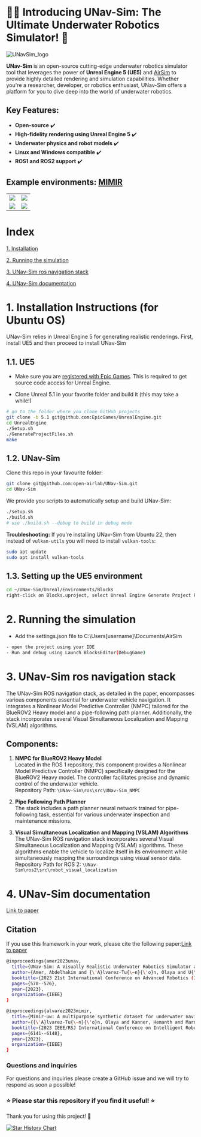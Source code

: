 # 🌊🤖 Introducing UNav-Sim: The Ultimate Underwater Robotics Simulator! 🚀

![UNavSim_logo](UNavSim_logo.png)



**UNav-Sim** is an open-source cutting-edge underwater robotics simulator tool that leverages the power of **Unreal Engine 5 (UE5)** and [AirSim](https://github.com/microsoft/AirSim) to provide highly detailed rendering and simulation capabilities. Whether you're a researcher, developer, or robotics enthusiast, UNav-Sim offers a platform for you to dive deep into the world of underwater robotics.

## Key Features:
- **Open-source** :heavy_check_mark:
- **High-fidelity rendering using Unreal Engine 5** :heavy_check_mark:
- **Underwater physics and robot models** :heavy_check_mark:
- **Linux and Windows compatible** :heavy_check_mark:
- **ROS1 and ROS2 support** :heavy_check_mark:


 ## Example environments: [MIMIR](https://github.com/remaro-network/MIMIR-UW) 

|    |   |
:-------------------------:|:-------------------------:
![](https://github.com/remaro-network/MIMIR-UW/blob/main/media/MIMIR-oceanfloor.gif?raw=true)  |  ![](https://github.com/remaro-network/MIMIR-UW/blob/main/media/MIMIR-seafloor.gif?raw=true) |  
![](https://github.com/remaro-network/MIMIR-UW/blob/main/media/MIMIR-seaflooralgae.gif?raw=true)  |  ![](https://github.com/remaro-network/MIMIR-UW/blob/main/media/MIMIR-sandpipe.gif?raw=true) |  

# Index 
 [1. Installation](https://github.com/open-airlab/UNav-Sim#1-installation)
 
 [2. Running the simulation](https://github.com/open-airlab/UNav-Sim#2-running-the-simulation)
 
 [3. UNav-Sim ros navigation stack](https://github.com/open-airlab/UNav-Sim#3-unav-sim-ros-navigation-stack)

 [4. UNav-Sim documentation](https://github.com/open-airlab/UNav-Sim#4-unav-sim-documentation)

# 1. Installation Instructions (for Ubuntu OS)
UNav-Sim relies in Unreal Engine 5 for generating realistic renderings. First, install UE5 and then proceed to install UNav-Sim

## 1.1. UE5
- Make sure you are [registered with Epic Games](https://docs.unrealengine.com/en-US/SharingAndReleasing/Linux/BeginnerLinuxDeveloper/SettingUpAnUnrealWorkflow/index.html). This is required to get source code access for Unreal Engine.

- Clone Unreal 5.1 in your favorite folder and build it (this may take a while!)
```bash
# go to the folder where you clone GitHub projects
git clone -b 5.1 git@github.com:EpicGames/UnrealEngine.git
cd UnrealEngine
./Setup.sh
./GenerateProjectFiles.sh
make
```

## 1.2. UNav-Sim
Clone this repo in your favourite folder:
```bash
git clone git@github.com:open-airlab/UNav-Sim.git
cd UNav-Sim
```
We provide you scripts to automatically setup and build UNav-Sim:
```bash
./setup.sh
./build.sh
# use ./build.sh --debug to build in debug mode
```
**Troubleshooting:** If you're installing UNav-Sim from Ubuntu 22, then instead of `vulkan-utils` you will need to install `vulkan-tools`:
```bash
sudo apt update
sudo apt install vulkan-tools
```
## 1.3. Setting up the UE5 environment
```bash
cd ~/UNav-Sim/Unreal/Environments/Blocks
right-click on Blocks.uproject, select Unreal Engine Generate Project Files
```


# 2. Running the simulation
- Add the settings.json file to C:\Users\[username]\Documents\AirSim

```bash
- open the project using your IDE 
- Run and debug using Launch BlocksEditor(DebugGame)
```


# 3. UNav-Sim ros navigation stack 
The UNav-Sim ROS navigation stack, as detailed in the paper, encompasses various components essential for underwater vehicle navigation. It integrates a Nonlinear Model Predictive Controller (NMPC) tailored for the BlueROV2 Heavy model and a pipe-following path planner. Additionally, the stack incorporates several Visual Simultaneous Localization and Mapping (VSLAM) algorithms.

## Components:

1. **NMPC for BlueROV2 Heavy Model**  
   Located in the ROS 1 repository, this component provides a Nonlinear Model Predictive Controller (NMPC) specifically designed for the BlueROV2 Heavy model. The controller facilitates precise and dynamic control of the underwater vehicle.  
   Repository Path: `\UNav-Sim\ros\src\UNav-Sim_NMPC`

2. **Pipe Following Path Planner**  
   The stack includes a path planner neural network trained for pipe-following task, essential for various underwater inspection and maintenance missions. 

3. **Visual Simultaneous Localization and Mapping (VSLAM) Algorithms**  
   The UNav-Sim ROS navigation stack incorporates several Visual Simultaneous Localization and Mapping (VSLAM) algorithms. These algorithms enable the vehicle to localize itself in its environment while simultaneously mapping the surroundings using visual sensor data.  
   Repository Path for ROS 2: `\UNav-Sim\ros2\src\robot_visual_localization`



# 4. UNav-Sim documentation
[Link to paper](https://ieeexplore.ieee.org/document/10406819) 

## Citation
If you use this framework in your work, please cite the following paper:[Link to paper](https://ieeexplore.ieee.org/document/10406819) 

```bash
@inproceedings{amer2023unav,
  title={UNav-Sim: A Visually Realistic Underwater Robotics Simulator and Synthetic Data-generation Framework},
  author={Amer, Abdelhakim and {\'A}lvarez-Tu{\~n}{\'o}n, Olaya and U{\u{g}}urlu, Halil {\.I}brahim and Sejersen, Jonas Le Fevre and Brodskiy, Yury and Kayacan, Erdal},
  booktitle={2023 21st International Conference on Advanced Robotics (ICAR)},
  pages={570--576},
  year={2023},
  organization={IEEE}
}
```

```bash
@inproceedings{alvarez2023mimir,
  title={Mimir-uw: A multipurpose synthetic dataset for underwater navigation and inspection},
  author={{\'A}lvarez-Tu{\~n}{\'o}n, Olaya and Kanner, Hemanth and Marnet, Luiza Ribeiro and Pham, Huy Xuan and le Fevre Sejersen, Jonas and Brodskiy, Yury and Kayacan, Erdal},
  booktitle={2023 IEEE/RSJ International Conference on Intelligent Robots and Systems (IROS)},
  pages={6141--6148},
  year={2023},
  organization={IEEE}
}
```


### **Questions and inquiries**
For  questions and inquiries please create a GitHub issue and we will try to respond as soon a possible!





### **⭐ Please star this repository if you find it useful! ⭐**
Thank you for using this project! 🌟

[![Star History Chart](https://api.star-history.com/svg?repos=UNav-Sim&type=Date)](https://star-history.com/#open-airlab/UNav-Sim&Date)





